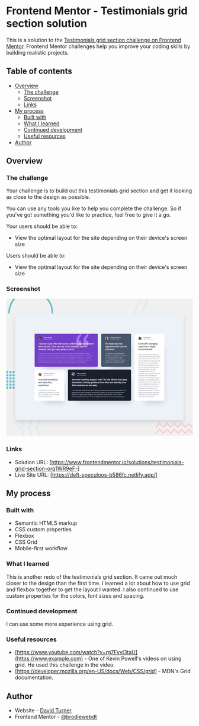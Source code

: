 # Frontend Mentor - Testimonials grid section solution

This is a solution to the [Testimonials grid section challenge on Frontend Mentor](https://www.frontendmentor.io/challenges/testimonials-grid-section-Nnw6J7Un7). Frontend Mentor challenges help you improve your coding skills by building realistic projects.

## Table of contents

- [Overview](#overview)
  - [The challenge](#the-challenge)
  - [Screenshot](#screenshot)
  - [Links](#links)
- [My process](#my-process)
  - [Built with](#built-with)
  - [What I learned](#what-i-learned)
  - [Continued development](#continued-development)
  - [Useful resources](#useful-resources)
- [Author](#author)

## Overview

### The challenge

Your challenge is to build out this testimonials grid section and get it looking as close to the design as possible.

You can use any tools you like to help you complete the challenge. So if you've got something you'd like to practice, feel free to give it a go.

Your users should be able to:

- View the optimal layout for the site depending on their device's screen size

Users should be able to:

- View the optimal layout for the site depending on their device's screen size

### Screenshot

![Design preview for the Testimonials grid coding challenge](./design/desktop-preview.jpg)

### Links

- Solution URL: [https://www.frontendmentor.io/solutions/testimonials-grid-section-orq1WR9eF-]
- Live Site URL: [https://deft-speculoos-b586fc.netlify.app/]

## My process

### Built with

- Semantic HTML5 markup
- CSS custom properties
- Flexbox
- CSS Grid
- Mobile-first workflow

### What I learned

This is another redo of the testimonials grid section. It came out much closer to the design than the first time. I learned a lot about how to use grid and flexbox together to get the layout I wanted. I also continued to use custom properties for the colors, font sizes and spacing.

### Continued development

I can use some more experience using grid.

### Useful resources

- [https://www.youtube.com/watch?v=rg7Fvvl3taU](https://www.example.com) - One of Kevin Powell's videos on using grid. He used this challenge in the video.
- [https://developer.mozilla.org/en-US/docs/Web/CSS/grid] - MDN's Grid documentation.

## Author

- Website - [David Turner](https://github.com/brodiewebdt)
- Frontend Mentor - [@brodiewebdt](https://www.frontendmentor.io/profile/brodiewebdt)
